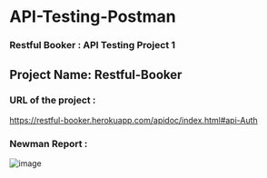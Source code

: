 # API-Testing-Postman

### Restful Booker : API Testing Project 1

## Project Name: Restful-Booker

### URL of the project :
https://restful-booker.herokuapp.com/apidoc/index.html#api-Auth

### Newman Report :
![image](https://github.com/anandu2904/API-Testing-Postman/assets/79707919/a9abe8e2-f0aa-4f8f-9129-8cc929c38889)


